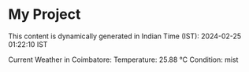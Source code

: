 # My Project

This content is dynamically generated in Indian Time (IST): 2024-02-25 01:22:10 IST


Current Weather in Coimbatore:
Temperature: 25.88 °C
Condition: mist
